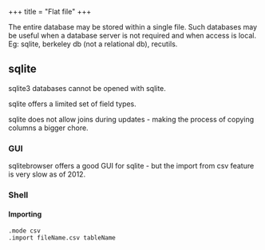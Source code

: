 +++
title = "Flat file"
+++

The entire database may be stored within a single file. Such databases may be useful when a database server is not required and when access is local. Eg: sqlite, berkeley db (not a relational db), recutils.

## sqlite
sqlite3 databases cannot be opened with sqlite.

sqlite offers a limited set of field types.

sqlite does not allow joins during updates - making the process of copying columns a bigger chore.

### GUI
sqlitebrowser offers a good GUI for sqlite - but the import from csv feature is very slow as of 2012.

### Shell
#### Importing
```
.mode csv
.import fileName.csv tableName
```

